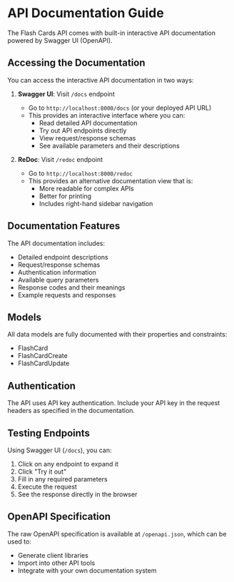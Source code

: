 # API Documentation Guide

The Flash Cards API comes with built-in interactive API documentation powered by Swagger UI (OpenAPI).

## Accessing the Documentation

You can access the interactive API documentation in two ways:

1. **Swagger UI**: Visit `/docs` endpoint
   - Go to `http://localhost:8000/docs` (or your deployed API URL)
   - This provides an interactive interface where you can:
     - Read detailed API documentation
     - Try out API endpoints directly
     - View request/response schemas
     - See available parameters and their descriptions

2. **ReDoc**: Visit `/redoc` endpoint
   - Go to `http://localhost:8000/redoc`
   - This provides an alternative documentation view that is:
     - More readable for complex APIs
     - Better for printing
     - Includes right-hand sidebar navigation

## Documentation Features

The API documentation includes:

- Detailed endpoint descriptions
- Request/response schemas
- Authentication information
- Available query parameters
- Response codes and their meanings
- Example requests and responses

## Models

All data models are fully documented with their properties and constraints:

- FlashCard
- FlashCardCreate
- FlashCardUpdate

## Authentication

The API uses API key authentication. Include your API key in the request headers as specified in the documentation.

## Testing Endpoints

Using Swagger UI (`/docs`), you can:

1. Click on any endpoint to expand it
2. Click "Try it out"
3. Fill in any required parameters
4. Execute the request
5. See the response directly in the browser

## OpenAPI Specification

The raw OpenAPI specification is available at `/openapi.json`, which can be used to:
- Generate client libraries
- Import into other API tools
- Integrate with your own documentation system